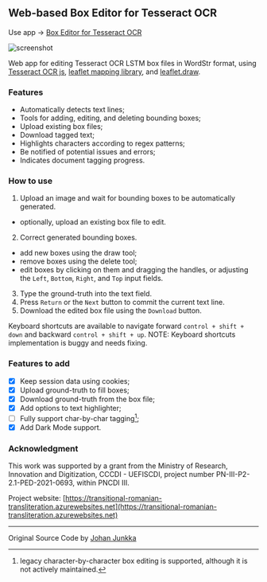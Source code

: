 Web-based Box Editor for Tesseract OCR
-------------

Use app → [Box Editor for Tesseract OCR](https://www.penteliuc.com/box-editor-for-tesseract/)

![screenshot](img/app-screenshot-3-min.png)

Web app for editing Tesseract OCR LSTM box files in WordStr format, using [Tesseract OCR js](https://tesseract.projectnaptha.com), [leaflet mapping library](http://leafletjs.com), and [leaflet.draw](https://github.com/Leaflet/Leaflet.draw).

### Features
* Automatically detects text lines;
* Tools for adding, editing, and deleting bounding boxes;
* Upload existing box files;
* Download tagged text;
* Highlights characters according to regex patterns;
* Be notified of potential issues and errors;
* Indicates document tagging progress.

### How to use
1. Upload an image and wait for bounding boxes to be automatically generated.
  - optionally, upload an existing box file to edit.
2. Correct generated bounding boxes.
  - add new boxes using the draw tool;
  - remove boxes using the delete tool;
  - edit boxes by clicking on them and dragging the handles, or adjusting the `Left`, `Bottom`, `Right`, and `Top` input fields.
3. Type the ground-truth into the text field.
4. Press `Return` or the `Next` button to commit the current text line.
5. Download the edited box file using the `Download` button.

Keyboard shortcuts are available to navigate forward `control + shift + down` and backward `control + shift + up`.
NOTE: Keyboard shortcuts implementation is buggy and needs fixing.

### Features to add
- [X] Keep session data using cookies;
- [x] Upload ground-truth to fill boxes;
- [x] Download ground-truth from the box file;
- [x] Add options to text highlighter;
- [ ] Fully support char-by-char tagging[^1];
- [x] Add Dark Mode support.

### Acknowledgment
This work was supported by a grant from the Ministry of Research, Innovation and Digitization, CCCDI - UEFISCDI, project number PN-III-P2-2.1-PED-2021-0693, within PNCDI III.

Project website: [https://transitional-romanian-transliteration.azurewebsites.net](https://transitional-romanian-transliteration.azurewebsites.net)

----------
Original Source Code by [Johan Junkka](http://johanjunkka.com/)

[^1]: legacy character-by-character box editing is supported, although it is not actively maintained.
